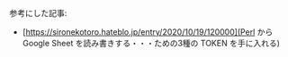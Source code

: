 
参考にした記事: 
- [https://sironekotoro.hateblo.jp/entry/2020/10/19/120000](Perl から Google Sheet を読み書きする・・・ための3種の TOKEN を手に入れる)
